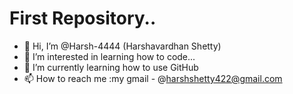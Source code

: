 # First Repository..

- 👋 Hi, I’m @Harsh-4444 (Harshavardhan Shetty)
- 👀 I’m interested in learning how to code...
- 🌱 I’m currently learning how to use GitHub 
- 📫 How to reach me :my gmail - @harshshetty422@gmail.com

<!---
Harsh-4444/Harsh-4444 is a ✨ special ✨ repository because its `README.md` (this file) appears on your GitHub profile.
You can click the Preview link to take a look at your changes.
--->
